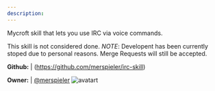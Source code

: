 ```yaml
---
description: 
---
```

Mycroft skill that lets you use IRC via voice commands.

This skill is not considered done.
_NOTE_: Developent has been currently stoped due to personal reasons. Merge Requests will still be accepted.

**Github:** | (https://github.com/merspieler/irc-skill)

**Owner:** | [@merspieler](https://github.com/merspieler) ![avatart](https://avatars1.githubusercontent.com/u/29063255?v=4)

